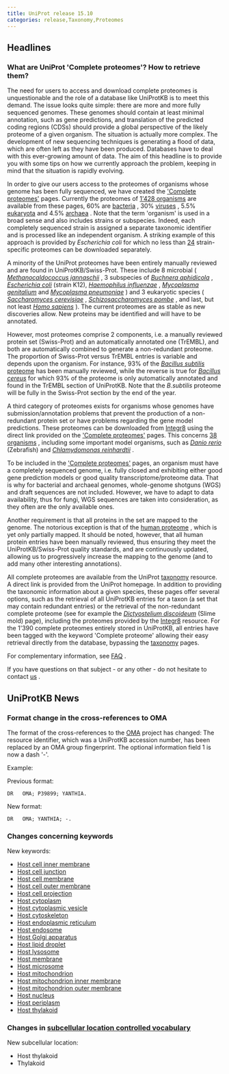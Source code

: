 ```yaml
---
title: UniProt release 15.10
categories: release,Taxonomy,Proteomes
---
```


## Headlines

### What are UniProt 'Complete proteomes'? How to retrieve them?

The need for users to access and download complete proteomes is unquestionable and the role of a database like UniProtKB is to meet this demand. The issue looks quite simple: there are more and more fully sequenced genomes. These genomes should contain at least minimal annotation, such as gene predictions, and translation of the predicted coding regions (CDSs) should provide a global perspective of the likely proteome of a given organism. The situation is actually more complex. The development of new sequencing techniques is generating a flood of data, which are often left as they have been produced. Databases have to deal with this ever-growing amount of data. The aim of this headline is to provide you with some tips on how we currently approach the problem, keeping in mind that the situation is rapidly evolving.

In order to give our users access to the proteomes of organisms whose genome has been fully sequenced, we have created the ['Complete proteomes'](http://www.uniprot.org/taxonomy/complete-proteomes) pages. Currently the proteomes of [1'428 organisms](http://www.uniprot.org/taxonomy/?query=complete:yes) are available from these pages, 60% are [bacteria](http://www.uniprot.org/taxonomy/?query=ancestor:2+AND+complete:yes) , 30% [viruses](http://www.uniprot.org/taxonomy/?query=ancestor:10239+AND+complete:yes) , 5.5% [eukaryota](http://www.uniprot.org/taxonomy/?query=ancestor:2759+AND+complete:yes) and 4.5% [archaea](http://www.uniprot.org/taxonomy/?query=ancestor:2157+AND+complete:yes) . Note that the term 'organism' is used in a broad sense and also includes strains or subspecies. Indeed, each completely sequenced strain is assigned a separate taxonomic identifier and is processed like an independent organism. A striking example of this approach is provided by *Escherichia coli* for which no less than [24](http://www.uniprot.org/taxonomy/?query=complete:yes%20content:Escherichia%20coli) strain-specific proteomes can be downloaded separately.

A minority of the UniProt proteomes have been entirely manually reviewed and are found in UniProtKB/Swiss-Prot. These include 8 microbial ( [*Methanocaldococcus jannaschii*](http://www.uniprot.org/uniprot/?query=taxonomy:2190+AND+keyword:%22Complete+proteome+%5BKW-0181%5D%22) , 3 subspecies of [*Buchnera aphidicola*](http://www.uniprot.org/uniprot/?query=taxonomy:9+AND+keyword:%22Complete+proteome+%5BKW-0181%5D%22) , [*Escherichia coli*](http://www.uniprot.org/uniprot/?query=organism:83333+keyword:181) (strain K12), [*Haemophilus influenzae*](http://www.uniprot.org/uniprot/?query=organism:727+keyword:181) , [*Mycoplasma genitalium*](http://www.uniprot.org/uniprot/?query=organism:2097+keyword:181) and [*Mycoplasma pneumoniae*](http://www.uniprot.org/uniprot/?query=organism:2104+keyword:181) ) and 3 eukaryotic species ( [*Saccharomyces cerevisiae*](http://www.uniprot.org/uniprot/?query=organism:4932+keyword:181) , [*Schizosaccharomyces pombe*](http://www.uniprot.org/uniprot/?query=organism:4896+keyword:181) , and last, but not least [*Homo sapiens*](http://www.uniprot.org/uniprot/?query=organism:9606+keyword:181) ). The current proteomes are as stable as new discoveries allow. New proteins may be identified and will have to be annotated.

However, most proteomes comprise 2 components, i.e. a manually reviewed protein set (Swiss-Prot) and an automatically annotated one (TrEMBL), and both are automatically combined to generate a non-redundant proteome. The proportion of Swiss-Prot versus TrEMBL entries is variable and depends upon the organism. For instance, 93% of the [*Bacillus subtilis* proteome](http://www.uniprot.org/uniprot/?query=Organism:1423+AND+keyword:181) has been manually reviewed, while the reverse is true for [*Bacillus cereus*](http://www.uniprot.org/uniprot/?query=Organism:405532+AND+keyword:181) for which 93% of the proteome is only automatically annotated and found in the TrEMBL section of UniProtKB. Note that the *B.subtilis* proteome will be fully in the Swiss-Prot section by the end of the year.

A third category of proteomes exists for organisms whose genomes have submission/annotation problems that prevent the production of a non-redundant protein set or have problems regarding the gene model predictions. These proteomes can be downloaded from [Integr8](http://www.ebi.ac.uk/integr8/) using the direct link provided on the ['Complete proteomes'](http://www.uniprot.org/taxonomy/complete-proteomes) pages. This concerns [38 organisms](http://www.uniprot.org/taxonomy/?query=complete:yes+NOT+uniprot:(keyword%3A181)) , including some important model organisms, such as [*Danio rerio*](http://www.uniprot.org/taxonomy/7955) (Zebrafish) and [*Chlamydomonas reinhardtii*](http://www.uniprot.org/taxonomy/3055) .

To be included in the ['Complete proteomes'](http://www.uniprot.org/taxonomy/complete-proteomes) pages, an organism must have a completely sequenced genome, i.e. fully closed and exhibiting either good gene prediction models or good quality transcriptome/proteome data. That is why for bacterial and archaeal genomes, whole-genome shotguns (WGS) and draft sequences are not included. However, we have to adapt to data availability, thus for fungi, WGS sequences are taken into consideration, as they often are the only available ones.

Another requirement is that all proteins in the set are mapped to the genome. The notorious exception is that of the [human proteome](http://www.uniprot.org/uniprot/?query=taxonomy:9606+AND+keyword:%22Complete+proteome+%5BKW-0181%5D%22) , which is yet only partially mapped. It should be noted, however, that all human protein entries have been manually reviewed, thus ensuring they meet the UniProtKB/Swiss-Prot quality standards, and are continuously updated, allowing us to progressively increase the mapping to the genome (and to add many other interesting annotations).

All complete proteomes are available from the UniProt [taxonomy](http://www.uniprot.org/taxonomy/) resource. A direct link is provided from the UniProt homepage. In addition to providing the taxonomic information about a given species, these pages offer several options, such as the retrieval of all UniProtKB entries for a taxon (a set that may contain redundant entries) or the retrieval of the non-redundant complete proteome (see for example the [*Dictyostelium discoideum*](http://www.uniprot.org/taxonomy/44689) (Slime mold) page), including the proteomes provided by the [Integr8](http://www.ebi.ac.uk/integr8/) resource. For the 1'390 complete proteomes entirely stored in UniProtKB, all entries have been tagged with the keyword 'Complete proteome' allowing their easy retrieval directly from the database, bypassing the [taxonomy](http://www.uniprot.org/taxonomy/) pages.

For complementary information, see [FAQ](http://www.uniprot.org/help/proteome) .

If you have questions on that subject - or any other - do not hesitate to contact [us](http://www.uniprot.org/contact) .

## UniProtKB News

### Format change in the cross-references to OMA

The format of the cross-references to the [OMA](http://www.omabrowser.org/) project has changed: The resource identifier, which was a UniProtKB accession number, has been replaced by an OMA group fingerprint. The optional information field 1 is now a dash '-'.

Example:

Previous format:

    DR   OMA; P39899; YANTHIA.

New format:

    DR   OMA; YANTHIA; -.

### Changes concerning keywords

New keywords:

-   [Host cell inner membrane](http://www.uniprot.org/keywords/KW-1030)
-   [Host cell junction](http://www.uniprot.org/keywords/KW-1031)
-   [Host cell membrane](http://www.uniprot.org/keywords/KW-1032)
-   [Host cell outer membrane](http://www.uniprot.org/keywords/KW-1033)
-   [Host cell projection](http://www.uniprot.org/keywords/KW-1034)
-   [Host cytoplasm](http://www.uniprot.org/keywords/KW-1035)
-   [Host cytoplasmic vesicle](http://www.uniprot.org/keywords/KW-1036)
-   [Host cytoskeleton](http://www.uniprot.org/keywords/KW-1037)
-   [Host endoplasmic reticulum](http://www.uniprot.org/keywords/KW-1038)
-   [Host endosome](http://www.uniprot.org/keywords/KW-1039)
-   [Host Golgi apparatus](http://www.uniprot.org/keywords/KW-1040)
-   [Host lipid droplet](http://www.uniprot.org/keywords/KW-1041)
-   [Host lysosome](http://www.uniprot.org/keywords/KW-1042)
-   [Host membrane](http://www.uniprot.org/keywords/KW-1043)
-   [Host microsome](http://www.uniprot.org/keywords/KW-1044)
-   [Host mitochondrion](http://www.uniprot.org/keywords/KW-1045)
-   [Host mitochondrion inner membrane](http://www.uniprot.org/keywords/KW-1046)
-   [Host mitochondrion outer membrane](http://www.uniprot.org/keywords/KW-1047)
-   [Host nucleus](http://www.uniprot.org/keywords/KW-1048)
-   [Host periplasm](http://www.uniprot.org/keywords/KW-1049)
-   [Host thylakoid](http://www.uniprot.org/keywords/KW-1050)

### Changes in [subcellular location controlled vocabulary](http://www.uniprot.org/docs/subcell)

New subcellular location:

-   Host thylakoid
-   Thylakoid
